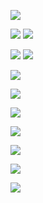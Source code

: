 ![](https://www.google.com/url?sa=i&url=https%3A%2F%2Ftijuana.tecnm.mx%2F&psig=AOvVaw3byJxjXC4Eubz6a1J9SIq7&ust=1590793835918000&source=images&cd=vfe&ved=0CAIQjRxqFwoTCNj9mv7W1-kCFQAAAAAdAAAAABAD)

![](https://images.cooltext.com/5425672.png)
![](https://images.cooltext.com/5425674.png)

![](https://images.cooltext.com/5425675.png)
![](https://images.cooltext.com/5425676.png)

![](https://images.cooltext.com/5425677.png)

![](https://images.cooltext.com/5425679.png)


![](https://images.cooltext.com/5425680.png)

![](https://images.cooltext.com/5425682.png)

![](https://images.cooltext.com/5425683.png)

![](https://images.cooltext.com/5425685.png)

![](https://images.cooltext.com/5425688.png)


</div>  
